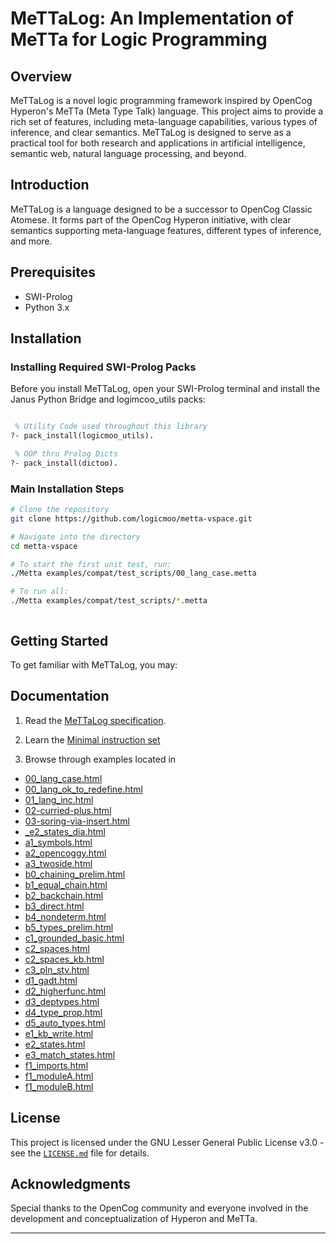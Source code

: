 
# MeTTaLog: An Implementation of MeTTa for Logic Programming

## Overview

MeTTaLog is a novel logic programming framework inspired by OpenCog Hyperon's MeTTa (Meta Type Talk) language. This project aims to provide a rich set of features, including meta-language capabilities, various types of inference, and clear semantics. MeTTaLog is designed to serve as a practical tool for both research and applications in artificial intelligence, semantic web, natural language processing, and beyond.

## Introduction

MeTTaLog is a language designed to be a successor to OpenCog Classic Atomese. It forms part of the OpenCog Hyperon initiative, with clear semantics supporting meta-language features, different types of inference, and more.

## Prerequisites

- SWI-Prolog
- Python 3.x

## Installation

### Installing Required SWI-Prolog Packs

Before you install MeTTaLog, open your SWI-Prolog terminal and install the Janus Python Bridge and logimcoo_utils packs:

```prolog

 % Utility Code used throughout this library
?- pack_install(logicmoo_utils).

 % OOP thru Prolog Dicts
?- pack_install(dictoo).

```

### Main Installation Steps

```bash
# Clone the repository
git clone https://github.com/logicmoo/metta-vspace.git

# Navigate into the directory
cd metta-vspace

# To start the first unit test, run:
./Metta examples/compat/test_scripts/00_lang_case.metta

# To run all:
./Metta examples/compat/test_scripts/*.metta

```


```bash
```

## Getting Started

To get familiar with MeTTaLog, you may:

## Documentation
1. Read the [MeTTaLog specification](https://wiki.opencog.org/wikihome/images/b/b7/MeTTa_Specification.pdf).
2. Learn the [Minimal instruction set](https://github.com/trueagi-io/hyperon-experimental/blob/main/docs/minimal-metta.md)

3. Browse through examples located in

- [00_lang_case.html](https://htmlpreview.github.io/?https://raw.githubusercontent.com/logicmoo/vspace-metta/main/examples/compat/test_scripts/00_lang_case.html)
- [00_lang_ok_to_redefine.html](https://htmlpreview.github.io/?https://raw.githubusercontent.com/logicmoo/vspace-metta/main/examples/compat/test_scripts/00_lang_ok_to_redefine.html)
- [01_lang_inc.html](https://htmlpreview.github.io/?https://raw.githubusercontent.com/logicmoo/vspace-metta/main/examples/compat/test_scripts/01_lang_inc.html)
- [02-curried-plus.html](https://htmlpreview.github.io/?https://raw.githubusercontent.com/logicmoo/vspace-metta/main/examples/compat/test_scripts/02-curried-plus.html)
- [03-soring-via-insert.html](https://htmlpreview.github.io/?https://raw.githubusercontent.com/logicmoo/vspace-metta/main/examples/compat/test_scripts/03-soring-via-insert.html)
- [_e2_states_dia.html](https://htmlpreview.github.io/?https://raw.githubusercontent.com/logicmoo/vspace-metta/main/examples/compat/test_scripts/_e2_states_dia.html)
- [a1_symbols.html](https://htmlpreview.github.io/?https://raw.githubusercontent.com/logicmoo/vspace-metta/main/examples/compat/test_scripts/a1_symbols.html)
- [a2_opencoggy.html](https://htmlpreview.github.io/?https://raw.githubusercontent.com/logicmoo/vspace-metta/main/examples/compat/test_scripts/a2_opencoggy.html)
- [a3_twoside.html](https://htmlpreview.github.io/?https://raw.githubusercontent.com/logicmoo/vspace-metta/main/examples/compat/test_scripts/a3_twoside.html)
- [b0_chaining_prelim.html](https://htmlpreview.github.io/?https://raw.githubusercontent.com/logicmoo/vspace-metta/main/examples/compat/test_scripts/b0_chaining_prelim.html)
- [b1_equal_chain.html](https://htmlpreview.github.io/?https://raw.githubusercontent.com/logicmoo/vspace-metta/main/examples/compat/test_scripts/b1_equal_chain.html)
- [b2_backchain.html](https://htmlpreview.github.io/?https://raw.githubusercontent.com/logicmoo/vspace-metta/main/examples/compat/test_scripts/b2_backchain.html)
- [b3_direct.html](https://htmlpreview.github.io/?https://raw.githubusercontent.com/logicmoo/vspace-metta/main/examples/compat/test_scripts/b3_direct.html)
- [b4_nondeterm.html](https://htmlpreview.github.io/?https://raw.githubusercontent.com/logicmoo/vspace-metta/main/examples/compat/test_scripts/b4_nondeterm.html)
- [b5_types_prelim.html](https://htmlpreview.github.io/?https://raw.githubusercontent.com/logicmoo/vspace-metta/main/examples/compat/test_scripts/b5_types_prelim.html)
- [c1_grounded_basic.html](https://htmlpreview.github.io/?https://raw.githubusercontent.com/logicmoo/vspace-metta/main/examples/compat/test_scripts/c1_grounded_basic.html)
- [c2_spaces.html](https://htmlpreview.github.io/?https://raw.githubusercontent.com/logicmoo/vspace-metta/main/examples/compat/test_scripts/c2_spaces.html)
- [c2_spaces_kb.html](https://htmlpreview.github.io/?https://raw.githubusercontent.com/logicmoo/vspace-metta/main/examples/compat/test_scripts/c2_spaces_kb.html)
- [c3_pln_stv.html](https://htmlpreview.github.io/?https://raw.githubusercontent.com/logicmoo/vspace-metta/main/examples/compat/test_scripts/c3_pln_stv.html)
- [d1_gadt.html](https://htmlpreview.github.io/?https://raw.githubusercontent.com/logicmoo/vspace-metta/main/examples/compat/test_scripts/d1_gadt.html)
- [d2_higherfunc.html](https://htmlpreview.github.io/?https://raw.githubusercontent.com/logicmoo/vspace-metta/main/examples/compat/test_scripts/d2_higherfunc.html)
- [d3_deptypes.html](https://htmlpreview.github.io/?https://raw.githubusercontent.com/logicmoo/vspace-metta/main/examples/compat/test_scripts/d3_deptypes.html)
- [d4_type_prop.html](https://htmlpreview.github.io/?https://raw.githubusercontent.com/logicmoo/vspace-metta/main/examples/compat/test_scripts/d4_type_prop.html)
- [d5_auto_types.html](https://htmlpreview.github.io/?https://raw.githubusercontent.com/logicmoo/vspace-metta/main/examples/compat/test_scripts/d5_auto_types.html)
- [e1_kb_write.html](https://htmlpreview.github.io/?https://raw.githubusercontent.com/logicmoo/vspace-metta/main/examples/compat/test_scripts/e1_kb_write.html)
- [e2_states.html](https://htmlpreview.github.io/?https://raw.githubusercontent.com/logicmoo/vspace-metta/main/examples/compat/test_scripts/e2_states.html)
- [e3_match_states.html](https://htmlpreview.github.io/?https://raw.githubusercontent.com/logicmoo/vspace-metta/main/examples/compat/test_scripts/e3_match_states.html)
- [f1_imports.html](https://htmlpreview.github.io/?https://raw.githubusercontent.com/logicmoo/vspace-metta/main/examples/compat/test_scripts/f1_imports.html)
- [f1_moduleA.html](https://htmlpreview.github.io/?https://raw.githubusercontent.com/logicmoo/vspace-metta/main/examples/compat/test_scripts/f1_moduleA.html)
- [f1_moduleB.html](https://htmlpreview.github.io/?https://raw.githubusercontent.com/logicmoo/vspace-metta/main/examples/compat/test_scripts/f1_moduleB.html)





## License

This project is licensed under the GNU Lesser General Public License v3.0 - see the [`LICENSE.md`](LICENSE.md) file for details.

## Acknowledgments

Special thanks to the OpenCog community and everyone involved in the development and conceptualization of Hyperon and MeTTa.

---


